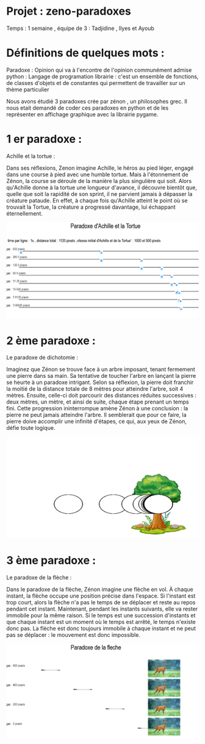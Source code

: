 # Projet : zeno-paradoxes 

Temps : 1 semaine , équipe de 3 : Tadjidine , Ilyes et Ayoub

# Définitions de quelques mots : 
Paradoxe : Opinion qui va à l'encontre de l'opinion communément admise
python : Langage de programation
librairie : c'est un ensemble de fonctions, de classes d'objets et de constantes qui permettent de travailler sur un thème particulier


Nous avons étudié 3 paradoxes crée par zénon , un philosophes grec. Il nous etait demandé de coder ces paradoxes en python et de les représenter en affichage graphique avec la librairie pygame.

# 1 er paradoxe : 

Achille et la tortue : 

Dans ses réflexions, Zenon imagine Achille, le héros au pied léger, engagé dans une course à pied avec une humble tortue. Mais à l'étonnement de Zénon, la course se déroule de la manière la plus singulière qui soit. Alors qu'Achille donne à la tortue une longueur d'avance, il découvre bientôt que, quelle que soit la rapidité de son sprint, il ne parvient jamais à dépasser la créature pataude. En effet, à chaque fois qu'Achille atteint le point où se trouvait la Tortue, la créature a progressé davantage, lui échappant éternellement.

![interface graphique du paradoxe](./image/AchilleEtLaTortue.png)

# 2 ème paradoxe : 

Le paradoxe de dichotomie :

Imaginez que Zénon se trouve face à un arbre imposant, tenant fermement une pierre dans sa main. Sa tentative de toucher l'arbre en lançant la pierre se heurte à un paradoxe intrigant. Selon sa réflexion, la pierre doit franchir la moitié de la distance totale de 8 mètres pour atteindre l'arbre, soit 4 mètres. Ensuite, celle-ci doit parcourir des distances réduites successives : deux mètres, un mètre, et ainsi de suite, chaque étape prenant un temps fini. Cette progression ininterrompue amène Zénon à une conclusion : la pierre ne peut jamais atteindre l'arbre. Il semblerait que pour ce faire, la
pierre doive accomplir une infinité d'étapes, ce qui, aux yeux de Zénon, défie toute logique.

![interface graphique du paradoxe de dichotomie](./image/paradoxe_dichotomie.png)

# 3 ème paradoxe : 

Le paradoxe de la flèche : 

Dans le paradoxe de la flèche, Zénon imagine une flèche en vol. À chaque instant, la flèche occupe une position précise dans l'espace. Si l'instant est trop court, alors la flèche n'a pas le temps de se déplacer et reste au repos pendant cet instant.
Maintenant, pendant les instants suivants, elle va rester immobile pour la même raison. Si le temps est une succession d'instants et que chaque instant est un moment où le temps est arrêté, le temps n'existe donc pas. La flèche est donc toujours immobile à chaque instant et ne peut pas se déplacer : le mouvement est donc impossible.

![interface graphique du paradoxe de la flèche](./image/paradoxe_de_la_fleche.png)



